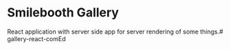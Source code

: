 # Smilebooth Gallery
React application with server side app for server rendering of some things.# gallery-react-comEd
